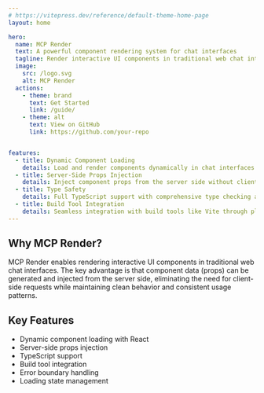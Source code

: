```yaml
---
# https://vitepress.dev/reference/default-theme-home-page
layout: home

hero:
  name: MCP Render
  text: A powerful component rendering system for chat interfaces
  tagline: Render interactive UI components in traditional web chat interfaces
  image:
    src: /logo.svg
    alt: MCP Render
  actions:
    - theme: brand
      text: Get Started
      link: /guide/
    - theme: alt
      text: View on GitHub
      link: https://github.com/your-repo


features:
  - title: Dynamic Component Loading
    details: Load and render components dynamically in chat interfaces with React's lazy and Suspense
  - title: Server-Side Props Injection
    details: Inject component props from the server side without client-side requests
  - title: Type Safety
    details: Full TypeScript support with comprehensive type checking and validation
  - title: Build Tool Integration
    details: Seamless integration with build tools like Vite through plugins
---
```




## Why MCP Render?

MCP Render enables rendering interactive UI components in traditional web chat interfaces. The key advantage is that component data (props) can be generated and injected from the server side, eliminating the need for client-side requests while maintaining clean behavior and consistent usage patterns.


## Key Features

- Dynamic component loading with React
- Server-side props injection
- TypeScript support
- Build tool integration
- Error boundary handling
- Loading state management


